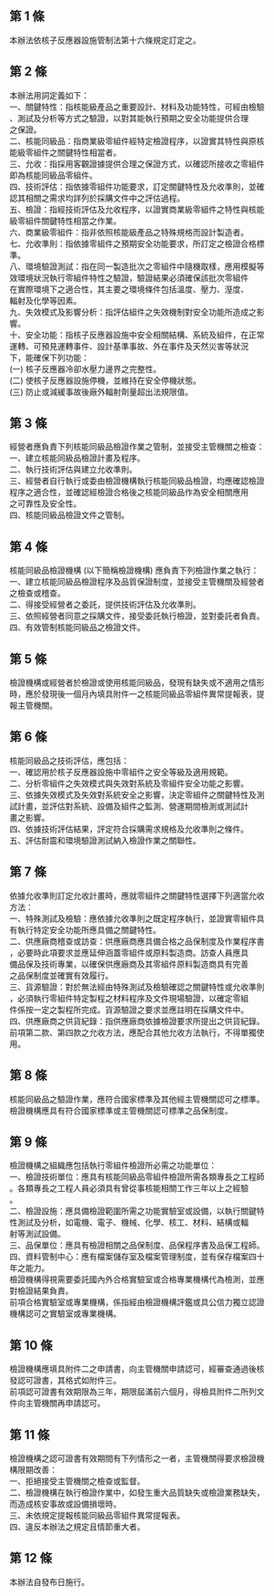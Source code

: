 第 1 條
-------
本辦法依核子反應器設施管制法第十六條規定訂定之。

第 2 條
-------
本辦法用詞定義如下：  
一、關鍵特性：指核能級產品之重要設計、材料及功能特性，可經由檢驗  
    、測試及分析等方式之驗證，以對其能執行預期之安全功能提供合理  
    之保證。  
二、核能同級品：指商業級零組件經特定檢證程序，以證實其特性與原核  
    能級零組件之關鍵特性相當者。  
三、允收：指採用客觀證據提供合理之保證方式，以確認所接收之零組件  
    即為核能同級品零組件。  
四、技術評估：指依據零組件功能要求，訂定關鍵特性及允收準則，並確  
    認其相關之需求均詳列於採購文件中之評估過程。  
五、檢證：指經技術評估及允收程序，以證實商業級零組件之特性與核能  
    級零組件關鍵特性相當之作業。  
六、商業級零組件：指非依照核能級產品之特殊規格而設計製造者。  
七、允收準則：指依據零組件之預期安全功能要求，所訂定之檢證合格標  
    準。  
八、環境驗證測試：指在同一製造批次之零組件中隨機取樣，應用模擬等  
    效環境狀況執行零組件特性之驗證，驗證結果必須確保該批次零組件  
    在實際環境下之適合性，其主要之環境條件包括溫度、壓力、溼度、  
    輻射及化學等因素。  
九、失效模式及影響分析：指評估組件之失效機制對安全功能所造成之影  
    響。  
十、安全功能：指核子反應器設施中安全相關結構、系統及組件，在正常  
    運轉、可預見運轉事件、設計基準事故、外在事件及天然災害等狀況  
    下，能確保下列功能：  
  (一) 核子反應器冷卻水壓力邊界之完整性。  
  (二) 使核子反應器設施停機，並維持在安全停機狀態。  
  (三) 防止或減緩事故後廠外輻射劑量超出法規限值。

第 3 條
-------
經營者應負責下列核能同級品檢證作業之管制，並接受主管機關之檢查：  
一、建立核能同級品檢證計畫及程序。  
二、執行技術評估與建立允收準則。  
三、經營者自行執行或委由檢證機構執行核能同級品檢證，均應確認檢證  
    程序之適合性，並確認經檢證合格後之核能同級品作為安全相關應用  
    之可靠性及安全性。  
四、核能同級品檢證文件之管制。

第 4 條
-------
核能同級品檢證機構 (以下簡稱檢證機構) 應負責下列檢證作業之執行：  
一、建立核能同級品檢證程序及品質保證制度，並接受主管機關及經營者  
    之檢查或稽查。  
二、得接受經營者之委託，提供技術評估及允收準則。  
三、依照經營者同意之採購文件，接受委託執行檢證，並對委託者負責。  
四、有效管制核能同級品之檢證文件。

第 5 條
-------
檢證機構或經營者於檢證或使用核能同級品，發現有缺失或不適用之情形  
時，應於發現後一個月內填具附件一之核能同級品零組件異常提報表，提  
報主管機關。

第 6 條
-------
核能同級品之技術評估，應包括：  
一、確認用於核子反應器設施中零組件之安全等級及適用規範。  
二、分析零組件之失效模式與失效對系統及零組件安全功能之影響。  
三、依據失效模式及失效對系統安全之影響，決定零組件之關鍵特性及測  
    試計畫，並評估對系統、設備及組件之監測、營運期間檢測或測試計  
    畫之影響。  
四、依據技術評估結果，評定符合採購需求規格及允收準則之條件。  
五、評估耐震和環境驗證測試納入檢證作業之關聯性。

第 7 條
-------
依據允收準則訂定允收計畫時，應就零組件之關鍵特性選擇下列適當允收  
方法：  
一、特殊測試及檢驗：應依據允收準則之既定程序執行，並證實零組件具  
    有執行特定安全功能所應具備之關鍵特性。  
二、供應廠商稽查或訪查：供應廠商應具備合格之品保制度及作業程序書  
    ，必要時此項要求並應延伸涵蓋零組件或原料製造商。訪查人員應具  
    備品保及技術專業，以確保供應廠商及其零組件原料製造商具有完善  
    之品保制度並確實有效履行。  
三、貨源驗證：對於無法經由特殊測試及檢驗確認之關鍵特性或允收準則  
    ，必須執行零組件特定製程之材料程序及文件現場驗證，以確定零組  
    件係按一定之製程所完成。貨源驗證之要求並應註明在採購文件中。  
四、供應廠商之供貨紀錄：指供應廠商依據檢證要求所提出之供貨紀錄。  
前項第二款、第四款之允收方法，應配合其他允收方法執行，不得單獨使  
用。

第 8 條
-------
核能同級品之驗證作業，應符合國家標準及其他經主管機關認可之標準。  
檢證機構應具有符合國家標準或主管機關認可標準之品保制度。

第 9 條
-------
檢證機構之組織應包括執行零組件檢證所必需之功能單位：  
一、檢證技術單位：應具有核能同級品零組件檢證所需各類專長之工程師  
    。各類專長之工程人員必須具有曾從事核能相關工作三年以上之經驗  
    。  
二、檢證設施：應具備檢證範圍所需之功能實驗室或設備，以執行關鍵特  
    性測試及分析，如電機、電子、機械、化學、核工、材料、結構或輻  
    射等測試設備。  
三、品保單位：應具有檢證相關之品保制度、品保程序書及品保工程師。  
四、資料管制中心：應有檔案儲存室及檔案管理制度，並有保存檔案四十  
    年之能力。  
檢證機構得視需要委託國內外合格實驗室或合格專業機構代為檢測，並應  
對檢證結果負責。  
前項合格實驗室或專業機構，係指經由檢證機構評鑑或具公信力獨立認證  
機構認可之實驗室或專業機構。

第 10 條
--------
檢證機構應填具附件二之申請書，向主管機關申請認可，經審查通過後核  
發認可證書，其格式如附件三。  
前項認可證書有效期限為三年，期限屆滿前六個月，得檢具附件二所列文  
件向主管機關再申請認可。

第 11 條
--------
檢證機構之認可證書有效期間有下列情形之一者，主管機關得要求檢證機  
構限期改善：  
一、拒絕接受主管機關之檢查或監督。  
二、檢證機構在執行檢證作業中，如發生重大品質缺失或檢證業務缺失，  
    而造成核安事故或設備損壞時。  
三、未依規定提報核能同級品零組件異常提報表。  
四、違反本辦法之規定且情節重大者。

第 12 條
--------
本辦法自發布日施行。

